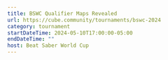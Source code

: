 ```yaml
---
title: BSWC Qualifier Maps Revealed
url: https://cube.community/tournaments/bswc-2024
category: tournament
startDateTime: 2024-05-10T17:00:00-05:00
endDateTime: ""
host: Beat Saber World Cup
---
```

